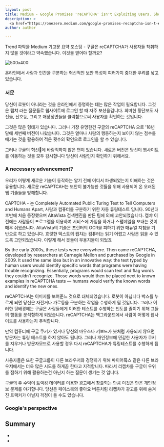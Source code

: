```yaml
---
layout: post
title: Medium - Google Promises 'reCAPTCHA' isn't Exploiting Users. Should You Trust It?
description: >
  <a href="https://onezero.medium.com/google-promises-recaptcha-isn-t-exploiting-users-should-you-trust-it-ed99f1543f28">원문 - Owen Williams</a>
author: author

---
```


Trend 파악을 Medium 기고문 요약 포스팅 - 구글은 reCAPTCHA가 사용자들 착취하지 않을 것이라고 약속했습니다. 이것을 믿어야 할까요?

![500x400](https://miro.medium.com/max/1400/1*t6uFobPbakfa83rdIQPd4g.jpeg)

온라인에서 사람과 인간을 구분하는 혁신적인 보안 특성이 여러가지 중대한 우려를 낳고 있습니다.

### 서문

당신이 로봇이 아니라는 것을 온라인에서 증명하는 데는 많은 작업이 필요합니다. 그것은 캡챠 라는 질문들로 웹사이트에 로그인 할 때 자주 보셨을겁니다. 희미한 횡단보도 사진들, 신호등, 그리고 매장정면들을 클릭함으로써 사용자를 확인하는 것입니다.

그것은 많은 형태가 있습니다. 그러나 가장 유명한건 구글의 reCAPTCHA 으로 '18년 말에 세번째 버전이 나왔습니다. 그것은 얼마나 사람의 행동하는지 보이지 않는 점수를 매기는 것을 활용하여 적은 횟수의 확인으로 로그인을 할 수 있습니다.

그러나 구글의 혁신에 바람직하지 않은 면이 있습니다. 새로운 버전은 당신이 웹사이트를 이동하는 것을 모두 감시합니다 당신이 사람인지 확인하기 위해서요.

### A necessary advancement?
우리가 어떻게 새로운 기술이 동작하는 알기 전에 어디서 파생되었는지 이해하는 것은 유용합니다. 새로운 reCAPTCAH는 보안이 불가능한 것들을 위해 사용되어 온 오래된 웹 기술들을 방해합니다.

CAPTCHA - 는 Completely Automated Public Turing Test to Tell Computers and Humans Apart, 사람과 컴퓨터를 구분하기 위한 자동 튜링테스트 입니다. 90년대 후반에 처음 등장했으며 AltaVista 검색엔진을 만든 팀에 의해 고안되었습니다. 캡챠 이전에는 사람들이 프로그램을 이용하여 서비스에 가입을 하거나 스팸메일을 보내는 것이 매우 쉬웠습니다. AltaVista의 기술은 프린터의 OCR을 피하기 위한 매뉴얼 지침을 기반으로 하고 있습니다. 흐릿한 텍스트의 캡챠는 컴퓨터는 읽기 어렵고 사람은 읽을 수 있도록 고안되었습니다.
이렇게 해서 봇들이 무용지물이 되었죠

By the early 2000s, these tests were everywhere. Then came reCAPTCHA, developed by researchers at Carnegie Mellon and purchased by Google in 2009. It used the same idea but in an innovative way: the text typed by human users would identify specific words that programs were having trouble recognizing. Essentially, programs would scan text and flag words they couldn’t recognize. Those words would then be placed next to known examples in reCAPTCHA tests — humans would verify the known words and identify the new ones.

reCAPTCHA는 이미지를 보여준느 것으로 대체되었습니다. 로봇이 아닙니다 박스를 누르게 되면 당신은 자전거나 가로등을 구분하는 작업을 수행하게 될 것입니다. 그러나 이러한 뒷배경에는 구글은 사람들에게 이러한 테스트를 수행하는 빈도를 줄이기 위해 그들의 행동을 분석함하게 되었습니다. reCAPTCHA는 백그라운드에서 사람이 어떻게 웹사이트를 사용하는지 추적합니다.

만약 컴퓨터에 구글 쿠키가 있거나 당신의 마우스나 키보드가 봇처럼 사용되지 않으면 방문자는 튜링 테스트를 하지 않아도 됩니다. 그러나 개인정보에 민감한 사용자가 쿠키를 지우거나 방문자모드로 사용할 경우 다시 reCAPTCHA가 튜링테스트를 수행하게 됩니다.

사용자들은 또한 구글크롬이 다른 브라우저와 경쟁하기 위해 파이어폭스 같은 다른 브라우저에서는 더욱 많은 시도를 하게끔 한다고 지적합니다. 따라서 리캡차를 구글이 우위를 점하기 위해 활용하는건 아닌지 하는 질문이 생기는 것 입니다.

구글의 주 수익이 트랙킹 데이터를 이용한 광고에서 창출되는 만큼 이것은 만은 개인정보 문제를 야기합니다. 당신은 페이스북의 좋아요 버튼처럼 리캡챠가 광고를 위해 숨겨진 트랙커가 아닐지 걱정이 들 수도 있습니다.

### Google's perspective

## Summary
*
*
